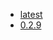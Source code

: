 <!-- 这里是镜像的【Tag】信息，通过命令维护，详情参考：https://github.com/quicklyon/template-toolkit -->
- [latest](https://github.com/zinclabs/zinc/releases)
- [0.2.9](https://github.com/zinclabs/zinc/releases/tag/v0.2.9)

